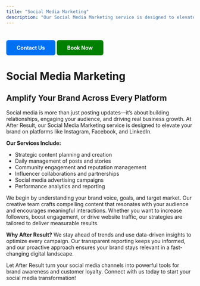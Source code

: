 ```yaml
---
title: "Social Media Marketing"
description: "Our Social Media Marketing service is designed to elevate your brand on platforms like Instagram, Facebook, and LinkedIn"
---
```

<a href="https://wa.me/919050983530?text=Hi%2C%20I%20am%20interested%20in%20Social%20Media%20Marketing%2C%20please%20arrange%20a%20call%20back." style="
  display: inline-block;
  padding: 12px 28px;
  background-color: #0070f3;
  color: #fff;
  border-radius: 6px;
  text-decoration: none;
  font-weight: bold;
  margin-top: 24px;
  transition: background 0.2s;
">
  Contact Us
</a>
<a href="https://rzp.io/rzp/QttJI2gN" style="
  display: inline-block;
  padding: 12px 28px;
  background-color: #008000;
  color: #fff;
  border-radius: 6px;
  text-decoration: none;
  font-weight: bold;
  margin-top: 24px;
  transition: background 0.2s;
">
  Book Now
</a>


# Social Media Marketing

## Amplify Your Brand Across Every Platform

Social media is more than just posting updates—it’s about building relationships, engaging your audience, and driving real business growth. At After Result, our Social Media Marketing service is designed to elevate your brand on platforms like Instagram, Facebook, and LinkedIn.

**Our Services Include:**
- Strategic content planning and creation
- Daily management of posts and stories
- Community engagement and reputation management
- Influencer collaborations and partnerships
- Social media advertising campaigns
- Performance analytics and reporting

We begin by understanding your brand voice, goals, and target market. Our creative team crafts compelling content that resonates with your audience and encourages meaningful interactions. Whether you want to increase followers, boost engagement, or drive website traffic, our strategies are tailored to deliver measurable results.

**Why After Result?**
We stay ahead of trends and use data-driven insights to optimize every campaign. Our transparent reporting keeps you informed, and our proactive approach ensures your brand stays relevant in a fast-changing digital landscape.

Let After Result turn your social media channels into powerful tools for brand awareness and customer loyalty. Connect with us today to start your social media transformation!
